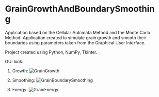 # GrainGrowthAndBoundarySmoothing
Application based on the Cellular Automata Method and the Monte Carlo Method. Application created to simulate grain growth and smooth their boundaries using parameters taken from the Graphical User Interface.

Project created using Python, NumPy, Tkinter.

GUI look:

1. Growth:
![GrainGrowth](https://github.com/maciekpykosz/CellularAutomata2D-TheGameOfLife/blob/master/growth.jpg)

2. Smoothing:
![GrainBoundarySmoothing](https://github.com/maciekpykosz/CellularAutomata2D-TheGameOfLife/blob/master/smoothing.jpg)

3. Energy:
![GrainEnergy](https://github.com/maciekpykosz/CellularAutomata2D-TheGameOfLife/blob/master/energy.jpg)